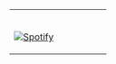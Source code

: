 <table width="100%"> 
  <tr>
  <td width="50%">
      
&nbsp; <br> [![Spotify](https://crstnmac.vercel.app/api/spotify)](https://open.spotify.com/user/xpxdzn2hztvea9akz2unakmuc?si=2952e56832614360s)

  </td>

  </table>
